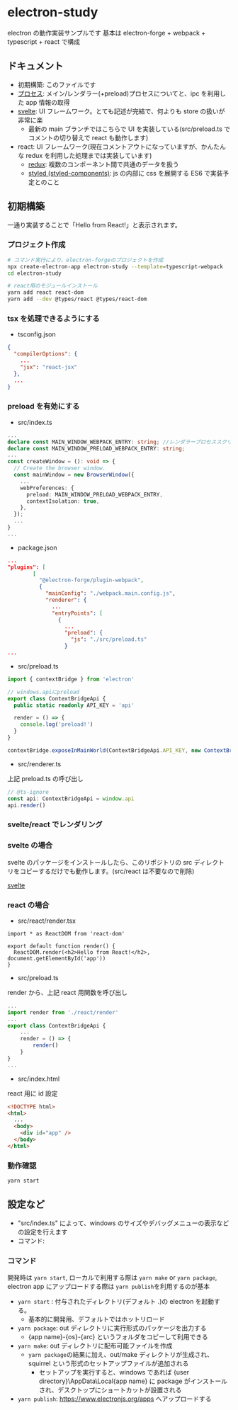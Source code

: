 # electron-study

electron の動作実装サンプルです
基本は electron-forge + webpack + typescript + react で構成

## ドキュメント

- 初期構築: このファイルです
- [プロセス](./docs/process.md): メイン/レンダラー(+preload)プロセスについてと、ipc を利用した app 情報の取得
- [svelte](./docs/svelte.md): UI フレームワーク。とても記述が完結で、何よりも store の扱いが非常に楽
  - 最新の main ブランチではこちらで UI を実装している(src/preload.ts でコメントの切り替えで react も動作します)
- react: UI フレームワーク(現在コメントアウトになっていますが、かんたんな redux を利用した処理までは実装しています)
  - [redux](./docs/redux.md): 複数のコンポーネント間で共通のデータを扱う
  - [styled (styled-components)](./docs/styled.md): js の内部に css を展開する ES6 で実装予定とのこと

## 初期構築

一通り実装することで「Hello from React!」と表示されます。

### プロジェクト作成

```bash
# コマンド実行により、electron-forgeのプロジェクトを作成
npx create-electron-app electron-study --template=typescript-webpack
cd electron-study

# react用のモジュールインストール
yarn add react react-dom
yarn add --dev @types/react @types/react-dom
```

### tsx を処理できるようにする

- tsconfig.json

```json
{
  "compilerOptions": {
    ...
    "jsx": "react-jsx"
  },
  ...
}
```

### preload を有効にする

- src/index.ts

```ts
...
declare const MAIN_WINDOW_WEBPACK_ENTRY: string; //レンダラープロセススクリプトのファイルパス
declare const MAIN_WINDOW_PRELOAD_WEBPACK_ENTRY: string;
...
const createWindow = (): void => {
  // Create the browser window.
  const mainWindow = new BrowserWindow({
    ...
    webPreferences: {
      preload: MAIN_WINDOW_PRELOAD_WEBPACK_ENTRY,
      contextIsolation: true,
    },
  });
  ...
}
...
```

- package.json

```json
...
"plugins": [
        [
          "@electron-forge/plugin-webpack",
          {
            "mainConfig": "./webpack.main.config.js",
            "renderer": {
              ...
              "entryPoints": [
                {
                  ...
                  "preload": {
                    "js": "./src/preload.ts"
                  }
...
```

- src/preload.ts

```ts
import { contextBridge } from 'electron'

// windows.apiにpreload
export class ContextBridgeApi {
  public static readonly API_KEY = 'api'

  render = () => {
    console.log('preload!')
  }
}

contextBridge.exposeInMainWorld(ContextBridgeApi.API_KEY, new ContextBridgeApi())
```

- src/renderer.ts

上記 preload.ts の呼び出し

```ts
// @ts-ignore
const api: ContextBridgeApi = window.api
api.render()
```

### svelte/react でレンダリング

### svelte の場合

svelte のパッケージをインストールしたら、このリポジトリの src ディレクトリをコピーするだけでも動作します。(src/react は不要なので削除)

[svelte](./docs/svelte.md)

### react の場合

- src/react/render.tsx

```tsx
import * as ReactDOM from 'react-dom'

export default function render() {
  ReactDOM.render(<h2>Hello from React!</h2>, document.getElementById('app'))
}
```

- src/preload.ts

render から、上記 react 用関数を呼び出し

```ts
...
import render from './react/render'
...
export class ContextBridgeApi {
    ...
    render = () => {
        render()
    }
}
...
```

- src/index.html

react 用に id 設定

```html
<!DOCTYPE html>
<html>
  ...
  <body>
    <div id="app" />
  </body>
</html>
```

### 動作確認

```bash
yarn start
```

## 設定など

- "src/index.ts" によって、windows のサイズやデバッグメニューの表示などの設定を行えます
- コマンド:

### コマンド

開発時は `yarn start`, ローカルで利用する際は `yarn make` or `yarn package`, electron app にアップロードする際は `yarn publish`を利用するのが基本

- `yarn start` : 付与されたディレクトリ(デフォルト .)の electron を起動する。
  - 基本的に開発用、デフォルトではホットリロード
- `yarn package`: out ディレクトリに実行形式のパッケージを出力する
  - {app name}-{os}-{arc} というフォルダをコピーして利用できる
- `yarn make`: out ディレクトリに配布可能ファイルを作成
  - `yarn package`の結果に加え、out/make ディレクトリが生成され、squirrel という形式のセットアップファイルが追加される
    - セットアップを実行すると、windows であれば {user directory}\AppData\Local\{app name} に package がインストールされ、デスクトップにショートカットが設置される
- `yarn publish`: https://www.electronjs.org/apps へアップロードする
